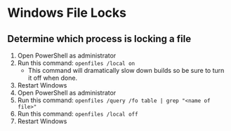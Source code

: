 # Windows File Locks

## Determine which process is locking a file

1.  Open PowerShell as administrator
1.  Run this command: `openfiles /local on`
    *   This command will dramatically slow down builds so be sure to turn it off when done.
1.  Restart Windows
1.  Open PowerShell as administrator
1.  Run this command: `openfiles /query /fo table | grep "<name of file>"`
1.  Run this command: `openfiles /local off`
1.  Restart Windows
